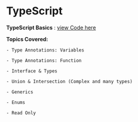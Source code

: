 # TypeScript

**TypeScript Basics** : [view Code here](./typescript-basics.ts)

**Topics Covered:**

    - Type Annotations: Variables

    - Type Annotations: Function

    - Interface & Types

    - Union & Intersection (Complex and many types)

    - Generics

    - Enums

    - Read Only 
    
 

